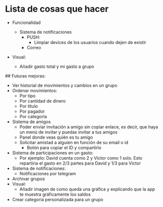 # Lista de cosas que hacer

- Funcionalidad

  - Sistema de notificaciones
    - PUSH:
      - Limpiar devices de los usuarios cuando dejen de existir
    - Correo

- Visual:
  - Añadir gasto total y mi gasto a grupo

## Futuras mejoras:

- Ver historial de movimientos y cambios en un grupo
- Ordenar movimientos:
  - Por tipo
  - Por cantidad de dinero
  - Por título
  - Por pagador
  - Por categoría
- Sistema de amigos
  - Poder enviar invitación a amigo sin copiar enlace, es decir, que haya un menú de invitar y puedas invitar a tus amigos
  - Panel donde veas quién es tu amigo
  - Solicitar amistad a alguien en función de su email o id
    - Botón para copiar el ID y compartirlo
- Sistema de participaciones en un gasto:
  - Por ejemplo: David cuenta como 2 y Victor como 1 solo. Esto repartiria el gasto en 2/3 partes para David y 1/3 para Victor
- Sistema de notificaciones:
  - Notificaciones por telegram
- Archivar grupos
- Visual:
  - Añadir imagen de como queda una gráfica y explicando que la app te muestra gráficamente los saldos
- Crear categoria personalizada para un grupo
